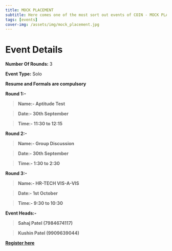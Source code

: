 ```yaml
---
title: MOCK PLACEMENT 
subtitle: Here comes one of the most sort out events of COIN - MOCK PLACEMENT
tags: [events]
cover-img: /assets/img/mock_placement.jpg
---
```



# Event Details

**Number Of Rounds:** 3

**Event Type:** Solo

**Resume and Formals are compulsory**

**Round 1:-**

   > **Name:- Aptitude Test**
  
   > **Date:- 30th September**
  
   > **Time:- 11:30 to 12:15**

**Round 2:-**
  
   > **Name:-  Group Discussion**
  
   > **Date:- 30th September**
  
   > **Time:- 1:30 to 2:30**

**Round 3:-**

   > **Name:-  HR-TECH VIS-A-VIS**
  
   > **Date:- 1st October**
  
   > **Time:- 9:30 to 10:30**

**Event Heads:-**

   > **Sahaj Patel (7984674117)**
   
   > **Kushin Patel (9909639044)**

**[Register here](https://forms.gle/4Yik6KgquBZxLTtCA)**
